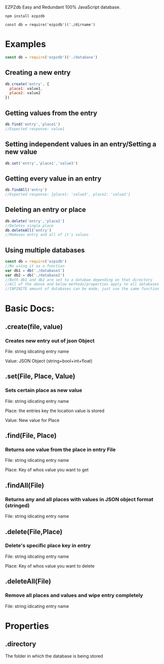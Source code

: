 EZPZdb
Easy and Redundant 100% JavaScript database.
```
npm install ezpzdb
```
```
const db = require('ezpzdb')('./dirname')
```
  <h1>Examples</h1>
  
  ```js
  const db = require('ezpzdb')('./database')
  ```
<h2> Creating a new entry</h2>

```js
db.create('entry', {
  place1: value1,
  place2: value2
})
```
<h2> Getting values from the entry </h2>

```js
db.find('entry','place1')
//Expected response: value1
```
<h2> Setting independent values in an entry/Setting a new value</h2>

```js
db.set('entry','place1','value3')
```
<h2> Getting every value in an entry </h2>

```js
db.findAll('entry')
//Expected response: {place1: 'value3', place2: 'value2'}
```
<h2> Deleting an entry or place </h2>

```js
db.delete('entry','place2')
//Deletes single place
db.deleteAll('entry')
//Removes entry and all of it's values
```
<h2> Using multiple databases </h2>

```js
const db = require('ezpzdb')
//No using it as a function
var db1 = db('./database1')
var db2 = db('./database2')
//Both db1 and db2 are set to a databae depending on that directory
//All of the above and below methods/properties apply to all databases
//INFINITE amount of databases can be made, just use the same function
```
  <h1>Basic Docs:</h1>
 
 
  <h2>.create(file, value)</h2>
  <h3>Creates new entry out of json Object </h3>
  
File: string idicating entry name
       
Value: JSON Object (string+bool+int+float) 
 
 
  <h2>.set(File, Place, Value)</h2>
  <h3>Sets certain place as new value</h3>

File: string idicating entry name

Place: the entries key the location value is stored

Value: New value for Place


  <h2>.find(File, Place)</h2>
  <h3>Returns one value from the place in entry File</h3>

File: string idicating entry name

Place: Key of whos value you want to get


  <h2>.findAll(File)</h2>
  <h3>Returns any and all places with values in JSON object format (stringed)</h3>

File: string idicating entry name

  
  <h2>.delete(File,Place)</h2>
  <h3>Delete's specific place key in entry</h3>

File: string idicating entry name

Place: Key of whos value you want to delete
  
  
  <h2>.deleteAll(File)</h2>
  <h3>Remove all places and values and wipe entry completely</h3>

File: string idicating entry name

<h1>Properties</h1>
<h2>.directory</h2>

The folder in which the database is being stored
